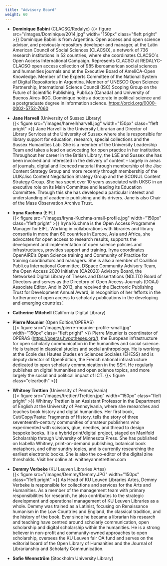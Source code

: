 ```yaml
---
title: "Advisory Board"
weight: 60
---
```


- **Dominique Babini** (CLACSO/Redalyc) 
 {{< figure src="/images/Dominique/2014.jpg" width="150px" class="fleft pright" >}} Dominique Babini is from Argentina. Open access and open science advisor, and previously repository developer and manager, at the Latin American Council of Social Sciences (CLACSO), a network of 736 research institutions in 52 countries, where she coordinates CLACSO´s  Open Access International Campaign.  Represents CLACSO at REDALYC-CLACSO open access collection of 985 iberoamerican social sciences and humanities journals and at the Executive Board of AmeliCA-Open Knowledge.  Member of the Experts Committee of the National System of Digital Repositories in Argentina. Member of UNESCO Open Science Partnership, International Science Council (ISC) Scoping Group on the Future of Scientific Publishing, Publi.ca (Canada) and University of Buenos Aires-IIGG.  Dominique holds a doctorate in political science and a postgraduate degree in information science.  https://orcid.org/0000-0002-5752-7060

- **Jane Harvell** (University of Sussex Library)  
 {{< figure src="/images/harvell/harvell.jpg" width="150px" class="fleft pright" >}}
Jane Harvell is the University Librarian and Director of Library Services at the University of Sussex 
where she is responsible for library support for education, research, special collections and the 
Sussex Humanities Lab. She is a member of the University Leadership Team and takes a lead on 
advocating for open practice in her institution. Throughout her career in the British Library, the LSE 
and Sussex she has been involved and interested in the delivery of content – largely in areas of 
journals, digital and licenced material through membership of the Jisc Content Strategy Group and 
more recently through membership of the UUK/Jisc Content Negotiation Strategy Group and the 
SCONUL Content Strategy Group. She has spent over 10 years associated with UKSG in an executive 
role on its Main Committee and leading its Education Committee. Through this she has developed a 
particular interest and understanding of academic publishing and its drivers. Jane is also Chair of the 
Mass Observation Archive Trust. 

- **Iryna Kuchma** (EIFL)  
 {{< figure src="/images/Iryna-Kuchma-small-profile.jpg" width="150px" class="fleft pright" >}} Iryna Kuchma is the Open Access Programme Manager for EIFL. Working in collaborations with libraries and library consortia in more than 60 countries in Europe, Asia and Africa, she advocates for open access to research results, supports the development and implementation of open science policies and infrastructures, provides support and training. Iryna coordinates OpenAIRE’s Open Science training and Community of Practice for training coordinators and managers. She is also a member of Coalition Publi.ca International Committee, DSpace Community Advisory Team, the Open Access 2020 Initiative (OA2020) Advisory Board, the Networked Digital Library of Theses and Dissertations (NDLTD) Board of Directors and serves as the Directory of Open Access Journals (DOAJ) Associate Editor. And in 2013, she received the Electronic Publishing Trust for Development Annual Award, in recognition of her ‘efforts in the furtherance of open access to scholarly publications in the developing and emerging countries’.

- **Catherine Mitchell** (California Digital Library)  
- **Pierre Mounier** (Open Edition/OPERAS)  
 {{< figure src="/images/pierre-mounier-profile-small.jpg" width="150px" class="fleft pright" >}} Pierre Mounier is coordinator of OPERAS (https://operas.hypotheses.org/), the European infrastructure for open scholarly communication in the humanities and social science. He is trained in classical studies and social anthropology. He is working at the École des Hautes Études en Sciences Sociales (EHESS) and is deputy director of OpenEdition, the French national infrastructure dedicated to open scholarly communication in the SSH. He regularly publishes on digital humanities and open science topics, and more largely the social and political impact of ICT.
 {{< figure class="clearboth" >}}
- **Whitney Trettien** (University of Pennsylvania)  
 {{< figure src="/images/trettien/Trettien.jpg" width="150px" class="fleft pright" >}}
Whitney Trettien is an Assistant Professor in the Department of English at the University of Pennsylvania, where she researches and teaches book history and digital humanities. Her first book, Cut/Copy/Paste: Fragments of History, tells the story of three seventeenth-century communities of amateur publishers who experimented with scissors, glue, needles, and thread to design bespoke books. It is a hybrid print/digital project, staged on Manifold Scholarship through University of Minnesota Press. She has published on Isabella Whitney, print-on-demand publishing, botanical book metaphors, and other sundry topics, and is currently researching the earliest electronic books. She is also the co-editor of the digital zine thresholds. Visit her online at: whitneyannetrettien.com

- **Demmy Verbeke** (KU Leuven Libraries Artes)  
 {{< figure src="/images/Demmy/Demmy.JPG" width="150px" class="fleft pright" >}} As Head of KU Leuven Libraries Artes, Demmy Verbeke is responsible for collections and services for the Arts and Humanities. As a member of the management team with primary responsibilities for research, he also contributes to the strategic development and operational management of KU Leuven Libraries as a whole. Demmy was trained as a Latinist, focusing on Renaissance humanism in the Low Countries and England, the classical tradition, and the history of the book. Ever since he became a librarian his research and teaching have centred around scholarly communication, open scholarship and digital scholarship within the humanities. He is a strong believer in non-profit and community-owned approaches to open scholarship, oversees the KU Leuven fair OA fund and serves on the editorial board of the Open Library of Humanities and the Journal of Librarianship and Scholarly Communication.

- **Sofie Wennström** (Stockholm University Library)  
